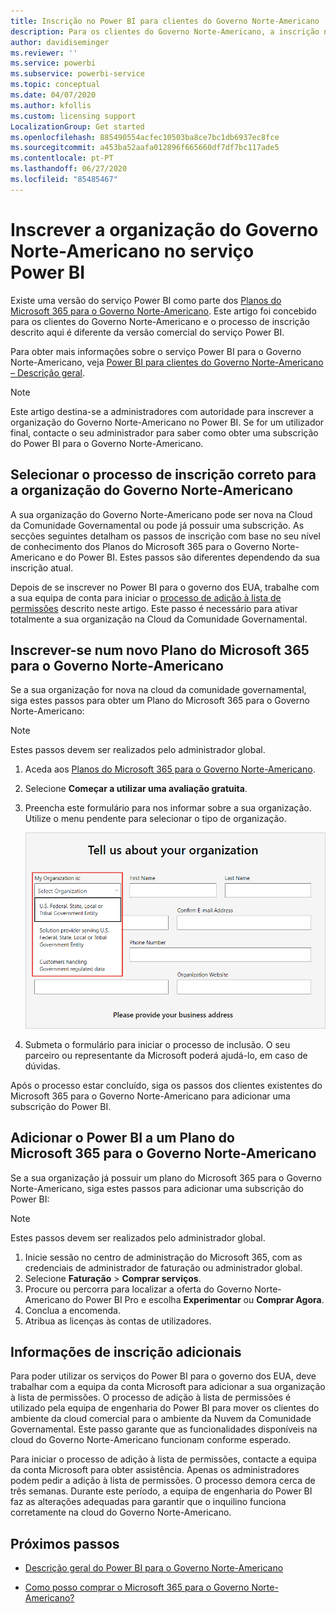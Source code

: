 ```yaml
---
title: Inscrição no Power BI para clientes do Governo Norte-Americano
description: Para os clientes do Governo Norte-Americano, a inscrição no Power BI é através da Cloud da Comunidade Governamental.
author: davidiseminger
ms.reviewer: ''
ms.service: powerbi
ms.subservice: powerbi-service
ms.topic: conceptual
ms.date: 04/07/2020
ms.author: kfollis
ms.custom: licensing support
LocalizationGroup: Get started
ms.openlocfilehash: 885490554acfec10503ba8ce7bc1db6937ec8fce
ms.sourcegitcommit: a453ba52aafa012896f665660df7df7bc117ade5
ms.contentlocale: pt-PT
ms.lasthandoff: 06/27/2020
ms.locfileid: "85485467"
---
```

# <a name="enroll-your-us-government-organization-in-the-power-bi-service"></a>Inscrever a organização do Governo Norte-Americano no serviço Power BI

Existe uma versão do serviço Power BI como parte dos [Planos do Microsoft 365 para o Governo Norte-Americano](https://www.microsoft.com/microsoft-365/government/compare-office-365-government-plans?rtc=1). Este artigo foi concebido para os clientes do Governo Norte-Americano e o processo de inscrição descrito aqui é diferente da versão comercial do serviço Power BI.

Para obter mais informações sobre o serviço Power BI para o Governo Norte-Americano, veja [Power BI para clientes do Governo Norte-Americano – Descrição geral](service-govus-overview.md).

> [!NOTE]
> Este artigo destina-se a administradores com autoridade para inscrever a organização do Governo Norte-Americano no Power BI. Se for um utilizador final, contacte o seu administrador para saber como obter uma subscrição do Power BI para o Governo Norte-Americano.
> 
> 

## <a name="select-the-right-sign-up-process-for-your-us-government-organization"></a>Selecionar o processo de inscrição correto para a organização do Governo Norte-Americano

A sua organização do Governo Norte-Americano pode ser nova na Cloud da Comunidade Governamental ou pode já possuir uma subscrição. As secções seguintes detalham os passos de inscrição com base no seu nível de conhecimento dos Planos do Microsoft 365 para o Governo Norte-Americano e do Power BI. Estes passos são diferentes dependendo da sua inscrição atual.

Depois de se inscrever no Power BI para o governo dos EUA, trabalhe com a sua equipa de conta para iniciar o [processo de adição à lista de permissões](#additional-signup-information) descrito neste artigo. Este passo é necessário para ativar totalmente a sua organização na Cloud da Comunidade Governamental.

## <a name="sign-up-for-a-new-microsoft-365-government-plan"></a>Inscrever-se num novo Plano do Microsoft 365 para o Governo Norte-Americano

Se a sua organização for nova na cloud da comunidade governamental, siga estes passos para obter um Plano do Microsoft 365 para o Governo Norte-Americano:

> [!NOTE]
> Estes passos devem ser realizados pelo administrador global.
>

1. Aceda aos [Planos do Microsoft 365 para o Governo Norte-Americano](https://products.office.com/government/office-365-web-services-for-government).
2. Selecione **Começar a utilizar uma avaliação gratuita**.
3. Preencha este formulário para nos informar sobre a sua organização. Utilize o menu pendente para selecionar o tipo de organização.

   ![Selecione o tipo de organização na inscrição de avaliação](media/service-govus-signup/gcc-trial-signup.png)

4. Submeta o formulário para iniciar o processo de inclusão. O seu parceiro ou representante da Microsoft poderá ajudá-lo, em caso de dúvidas.

Após o processo estar concluído, siga os passos dos clientes existentes do Microsoft 365 para o Governo Norte-Americano para adicionar uma subscrição do Power BI.

## <a name="add-power-bi-to-a-microsoft-365-government-plan"></a>Adicionar o Power BI a um Plano do Microsoft 365 para o Governo Norte-Americano

Se a sua organização já possuir um plano do Microsoft 365 para o Governo Norte-Americano, siga estes passos para adicionar uma subscrição do Power BI:

> [!NOTE]
> Estes passos devem ser realizados pelo administrador global.
> 
> 

1. Inicie sessão no centro de administração do Microsoft 365, com as credenciais de administrador de faturação ou administrador global.
2. Selecione **Faturação** > **Comprar serviços**.
4. Procure ou percorra para localizar a oferta do Governo Norte-Americano do Power BI Pro e escolha **Experimentar** ou **Comprar Agora**.
5. Conclua a encomenda.
6. Atribua as licenças às contas de utilizadores.

## <a name="additional-signup-information"></a>Informações de inscrição adicionais

Para poder utilizar os serviços do Power BI para o governo dos EUA, deve trabalhar com a equipa da conta Microsoft para adicionar a sua organização à lista de permissões. O processo de adição à lista de permissões é utilizado pela equipa de engenharia do Power BI para mover os clientes do ambiente da cloud comercial para o ambiente da Nuvem da Comunidade Governamental. Este passo garante que as funcionalidades disponíveis na cloud do Governo Norte-Americano funcionam conforme esperado. 

Para iniciar o processo de adição à lista de permissões, contacte a equipa da conta Microsoft para obter assistência. Apenas os administradores podem pedir a adição à lista de permissões. O processo demora cerca de três semanas. Durante este período, a equipa de engenharia do Power BI faz as alterações adequadas para garantir que o inquilino funciona corretamente na cloud do Governo Norte-Americano.


## <a name="next-steps"></a>Próximos passos

* [Descrição geral do Power BI para o Governo Norte-Americano](service-govus-overview.md)
- [Como posso comprar o Microsoft 365 para o Governo Norte-Americano?](https://docs.microsoft.com/office365/servicedescriptions/office-365-platform-service-description/office-365-us-government/microsoft-365-government-how-to-buy#how-do-i-buy-microsoft-365-government)